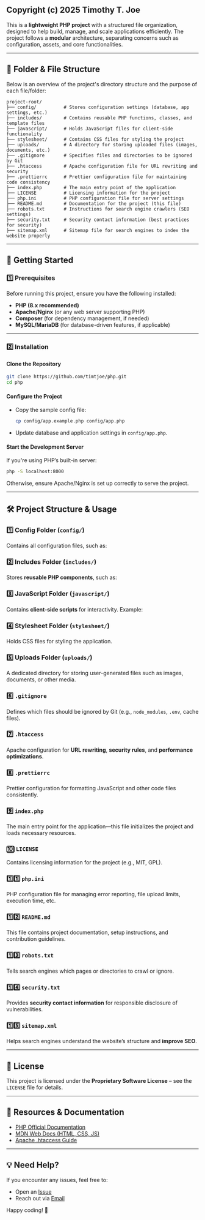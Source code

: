 Copyright (c) 2025 Timothy T. Joe  
---

This is a **lightweight PHP project** with a structured file organization, designed to help build, manage, and scale applications efficiently. The project follows a **modular** architecture, separating concerns such as configuration, assets, and core functionalities.

---

## 📂 Folder & File Structure  

Below is an overview of the project's directory structure and the purpose of each file/folder:

```
project-root/
├── config/          # Stores configuration settings (database, app settings, etc.)
├── includes/        # Contains reusable PHP functions, classes, and template files
├── javascript/      # Holds JavaScript files for client-side functionality
├── stylesheet/      # Contains CSS files for styling the project
├── uploads/         # A directory for storing uploaded files (images, documents, etc.)
├── .gitignore       # Specifies files and directories to be ignored by Git
├── .htaccess        # Apache configuration file for URL rewriting and security
├── .prettierrc      # Prettier configuration file for maintaining code consistency
├── index.php        # The main entry point of the application
├── LICENSE          # Licensing information for the project
├── php.ini          # PHP configuration file for server settings
├── README.md        # Documentation for the project (this file)
├── robots.txt       # Instructions for search engine crawlers (SEO settings)
├── security.txt     # Security contact information (best practices for security)
├── sitemap.xml      # Sitemap file for search engines to index the website properly
```

---

## 🚀 Getting Started  

### 1️⃣ Prerequisites  

Before running this project, ensure you have the following installed:  

- **PHP (8.x recommended)**  
- **Apache/Nginx** (or any web server supporting PHP)  
- **Composer** (for dependency management, if needed)  
- **MySQL/MariaDB** (for database-driven features, if applicable)  

---

### 2️⃣ Installation  

#### Clone the Repository  
```sh
git clone https://github.com/timtjoe/php.git
cd php
```

#### Configure the Project  
- Copy the sample config file:  
  ```sh
  cp config/app.example.php config/app.php
  ```
- Update database and application settings in `config/app.php`.  

#### Start the Development Server  
If you're using PHP’s built-in server:  
```sh
php -S localhost:8000
```
Otherwise, ensure Apache/Nginx is set up correctly to serve the project.

---

## 🛠 Project Structure & Usage  

### 1️⃣ **Config Folder (`config/`)**  
Contains all configuration files, such as:  

### 2️⃣ **Includes Folder (`includes/`)**  
Stores **reusable PHP components**, such as:  

### 3️⃣ **JavaScript Folder (`javascript/`)**  
Contains **client-side scripts** for interactivity. Example:  

### 4️⃣ **Stylesheet Folder (`stylesheet/`)**  
Holds CSS files for styling the application.  
 
### 5️⃣ **Uploads Folder (`uploads/`)**  
A dedicated directory for storing user-generated files such as images, documents, or other media.  

### 6️⃣ **`.gitignore`**  
Defines which files should be ignored by Git (e.g., `node_modules`, `.env`, cache files).  

### 7️⃣ **`.htaccess`**  
Apache configuration for **URL rewriting**, **security rules**, and **performance optimizations**.  

### 8️⃣ **`.prettierrc`**  
Prettier configuration for formatting JavaScript and other code files consistently.  

### 9️⃣ **`index.php`**  
The main entry point for the application—this file initializes the project and loads necessary resources.  

### 🔟 **`LICENSE`**  
Contains licensing information for the project (e.g., MIT, GPL).  

### 1️⃣1️⃣ **`php.ini`**  
PHP configuration file for managing error reporting, file upload limits, execution time, etc.  

### 1️⃣2️⃣ **`README.md`**  
This file contains project documentation, setup instructions, and contribution guidelines.  

### 1️⃣3️⃣ **`robots.txt`**  
Tells search engines which pages or directories to crawl or ignore.  

### 1️⃣4️⃣ **`security.txt`**  
Provides **security contact information** for responsible disclosure of vulnerabilities.  

### 1️⃣5️⃣ **`sitemap.xml`**  
Helps search engines understand the website’s structure and **improve SEO**.  

---

## 📜 License  

This project is licensed under the **Proprietary Software License**  – see the `LICENSE` file for details.  

---

## 🔗 Resources & Documentation  

- [PHP Official Documentation](https://www.php.net/docs.php)  
- [MDN Web Docs (HTML, CSS, JS)](https://developer.mozilla.org/)  
- [Apache .htaccess Guide](https://httpd.apache.org/docs/current/howto/htaccess.html)  

---

## 💡 Need Help?  

If you encounter any issues, feel free to:  
- Open an [Issue](https://github.com/timtjoe/php/issues)  
- Reach out via [Email](mailto:timtjoe@gmail.com)  

Happy coding! 🚀  
